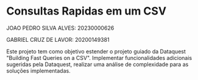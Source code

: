 # Consultas Rapidas em um CSV

JOAO PEDRO SILVA ALVES: 20230000626

GABRIEL CRUZ DE LAVOR: 20200149381 

Este projeto tem como objetivo estender o projeto guiado da Dataquest "Building Fast Queries on a CSV". Implementar funcionalidades adicionais sugeridas pela Dataquest, realizar uma análise de complexidade para as soluções implementadas.
